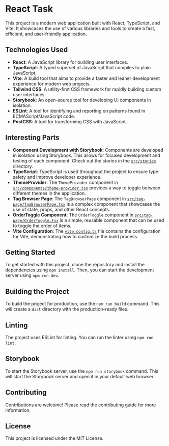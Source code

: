 # React Task

This project is a modern web application built with React, TypeScript, and Vite. It showcases the use of various libraries and tools to create a fast, efficient, and user-friendly application.

## Technologies Used

- **React**: A JavaScript library for building user interfaces.
- **TypeScript**: A typed superset of JavaScript that compiles to plain JavaScript.
- **Vite**: A build tool that aims to provide a faster and leaner development experience for modern web projects.
- **Tailwind CSS**: A utility-first CSS framework for rapidly building custom user interfaces.
- **Storybook**: An open-source tool for developing UI components in isolation.
- **ESLint**: A tool for identifying and reporting on patterns found in ECMAScript/JavaScript code.
- **PostCSS**: A tool for transforming CSS with JavaScript.

## Interesting Parts

- **Component Development with Storybook**: Components are developed in isolation using Storybook. This allows for focused development and testing of each component. Check out the stories in the [`src/stories`](src/stories) directory.
- **TypeScript**: TypeScript is used throughout the project to ensure type safety and improve developer experience.
- **ThemeProvider**: The `ThemeProvider` component in [`src/components/theme-provider.tsx`](src/components/theme-provider.tsx) provides a way to toggle between different themes in the application.
- **Tag Browser Page**: The `TagBrowserPage` component in [`src/tag-page/TagBrowserPage.tsx`](src/tag-page/TagBrowserPage.tsx) is a complex component that showcases the use of state, props, and other React concepts.
- **OrderToggle Component**: The `OrderToggle` component in [`src/tag-page/OrderToggle.tsx`](src/tag-page/OrderToggle.tsx) is a simple, reusable component that can be used to toggle the order of items.
- **Vite Configuration**: The [`vite.config.ts`](vite.config.ts) file contains the configuration for Vite, demonstrating how to customize the build process.

## Getting Started

To get started with this project, clone the repository and install the dependencies using `npm install`. Then, you can start the development server using `npm run dev`.

## Building the Project

To build the project for production, use the `npm run build` command. This will create a `dist` directory with the production-ready files.

## Linting

The project uses ESLint for linting. You can run the linter using `npm run lint`.

## Storybook

To start the Storybook server, use the `npm run storybook` command. This will start the Storybook server and open it in your default web browser.

## Contributing

Contributions are welcome! Please read the contributing guide for more information.

## License

This project is licensed under the MIT License.
